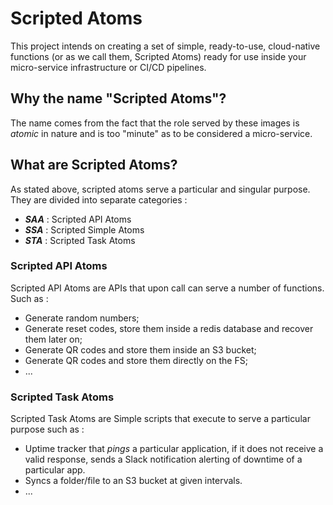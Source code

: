 # Scripted Atoms

This project intends on creating a set of simple, ready-to-use, cloud-native functions (or as we call them, Scripted
Atoms) ready for use inside your micro-service infrastructure or CI/CD pipelines.

## Why the name "Scripted Atoms"?

The name comes from the fact that the role served by these images is _atomic_ in nature and is too "minute" as to be
considered a micro-service.

## What are Scripted Atoms?

As stated above, scripted atoms serve a particular and singular purpose. They are divided into separate categories :

* __*SAA*__ : Scripted API Atoms
* __*SSA*__ : Scripted Simple Atoms
* __*STA*__ : Scripted Task Atoms

### Scripted API Atoms

Scripted API Atoms are APIs that upon call can serve a number of functions. Such as :

* Generate random numbers;
* Generate reset codes, store them inside a redis database and recover them later on;
* Generate QR codes and store them inside an S3 bucket;
* Generate QR codes and store them directly on the FS;
* ...

### Scripted Task Atoms

Scripted Task Atoms are Simple scripts that execute to serve a particular purpose such as :

* Uptime tracker that *pings* a particular application, if it does not receive a valid response, sends a Slack
  notification alerting of downtime of a particular app.
* Syncs a folder/file to an S3 bucket at given intervals.
* ...